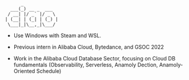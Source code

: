           _
      ___(_) __ _  ___
     / __| |/ _` |/ _ \
    | (__| | (_| | (_) |
     \___|_|\__,_|\___/

- Use Windows with Steam and WSL.
  
- Previous intern in Alibaba Cloud, Bytedance, and GSOC 2022

- Work in the Alibaba Cloud Database Sector, focusing on Cloud DB fundamentals (Observability, Serverless, Anamoly Dection, Anamoly-Oriented Schedule)
  




<!-- ![wakatime](https://github-readme-stats.vercel.app/api/wakatime?username=noneback&&layout=compact) -->
